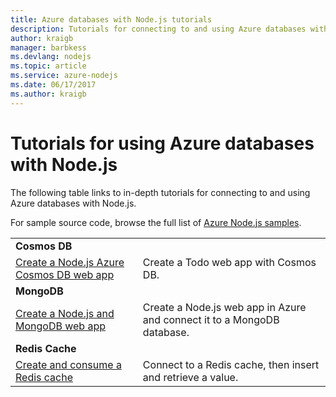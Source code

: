 ```yaml
---
title: Azure databases with Node.js tutorials
description: Tutorials for connecting to and using Azure databases with Node.js.
author: kraigb
manager: barbkess
ms.devlang: nodejs
ms.topic: article
ms.service: azure-nodejs
ms.date: 06/17/2017
ms.author: kraigb
---
```


# Tutorials for using Azure databases with Node.js

The following table links to in-depth tutorials for connecting to and using Azure databases with Node.js. 

For sample source code, browse the full list of [Azure Node.js samples](https://azure.microsoft.com/resources/samples/?term=nodejs).

| | |
|---|---|
| **Cosmos DB** ||
| [Create a Node.js Azure Cosmos DB web app](/azure/documentdb/documentdb-nodejs-application?toc=/azure/javascript/toc.json&bc=/azure/javascript/breadcrumb/toc.json) | Create a Todo web app with Cosmos DB.  |
| **MongoDB** ||
| [Create a Node.js and MongoDB web app](/azure/app-service-web/app-service-web-tutorial-nodejs-mongodb-app?toc=/azure/javascript/toc.json&bc=/azure/javascript/breadcrumb/toc.json) | Create a Node.js web app in Azure and connect it to a MongoDB database.  |
| **Redis Cache** | |
| [Create and consume a Redis cache](/azure/redis-cache/cache-nodejs-get-started?toc=/azure/javascript/toc.json&bc=/azure/javascript/breadcrumb/toc.json) | Connect to a Redis cache, then insert and retrieve a value.
